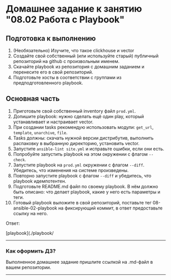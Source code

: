 # Домашнее задание к занятию "08.02 Работа с Playbook"

## Подготовка к выполнению
1. (Необязательно) Изучите, что такое clickhouse и vector
2. Создайте свой собственный (или используйте старый) публичный репозиторий на github с произвольным именем.
3. Скачайте playbook из репозитория с домашним заданием и перенесите его в свой репозиторий. 
4. Подготовьте хосты в соответствии с группами из предподготовленного playbook. 

## Основная часть
1. Приготовьте свой собственный inventory файл `prod.yml`.
2. Допишите playbook: нужно сделать ещё один play, который устанавливает и настраивает vector.
3. При создании tasks рекомендую использовать модули: `get_url`, `template`, `unarchive`, `file`.
4. Tasks должны: скачать нужной версии дистрибутив, выполнить распаковку в выбранную директорию, установить vector.
5. Запустите `ansible-lint site.yml` и исправьте ошибки, если они есть.
6. Попробуйте запустить playbook на этом окружении с флагом `--check`.
7. Запустите playbook на `prod.yml` окружении с флагом `--diff`. Убедитесь, что изменения на системе произведены.
8. Повторно запустите playbook с флагом `--diff` и убедитесь, что playbook идемпотентен.
9. Подготовьте README.md файл по своему playbook. В нём должно быть описано: что делает playbook, какие у него есть параметры и теги.
10. Готовый playbook выложите в свой репозиторий, поставьте тег 08-ansible-02-playbook на фиксирующий коммит, в ответ предоставьте ссылку на него.

Ответ:

[playbook](./playbook/

---

### Как оформить ДЗ?

Выполненное домашнее задание пришлите ссылкой на .md-файл в вашем репозитории.

---
